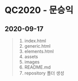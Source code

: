 # QC2020 - 문승익

## 2020-09-17
> 1. index.html
> 2. generic.html
> 3. elements.html
> 4. assets
> 5. images
> 6. README.md
> 7. repository 폴더 생성
